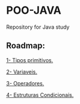 # POO-JAVA

Repository for Java study

## Roadmap:
[1- Tipos primitivos.](contents/TiposPrimitivos.md)

[2- Variaveis.](contents/Variaveis)

[3- Operadores.](contents/Operadores.md)

[4- Estruturas Condicionais.](contents/EstruturasCondicionais.md)

